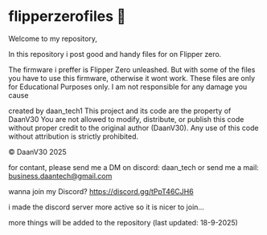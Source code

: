 # flipperzerofiles 🐬
Welcome to my repository,

In this repository i post good and handy files for on Flipper zero.

The firmware i preffer is Flipper Zero unleashed. But with some of the files you have to use this firmware, otherwise it wont work.
These files are only for Educational Purposes only.
I am not responsible for any damage you cause

created by daan_tech1
This project and its code are the property of DaanV30
You are not allowed to modify, distribute, or publish this code without proper credit to the original author (DaanV30).
Any use of this code without attribution is strictly prohibited.

© DaanV30 2025

for contant, please send me a DM on discord: daan_tech
or send me a mail: business.daantech@gmail.com

wanna join my Discord?
https://discord.gg/tPpT46CJH6

i made the discord server more active so it is nicer to join...

more things will be added to the repository (last updated: 18-9-2025)

